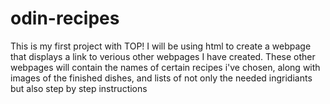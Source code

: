 # odin-recipes 
This is my first project with TOP! I will be using html to create a webpage that displays a link to verious other webpages I have created. These other webpages will contain the names of certain recipes i've chosen, along with images of the finished dishes, and lists of not only the needed ingridiants but also step by step instructions
